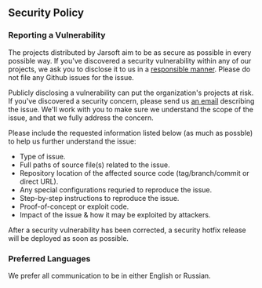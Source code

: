 ## Security Policy

### Reporting a Vulnerability

The projects distributed by Jarsoft aim to be as secure as possible in every possible way. If you've discovered a security vulnerability within any of our projects, we ask you to disclose it to us in a [responsible manner](http://en.wikipedia.org/wiki/Responsible_disclosure). Please do not file any Github issues for the issue.

Publicly disclosing a vulnerability can put the organization's projects at risk. If you've discovered a security concern, please send us [an email](mailto:security@jar.run,system@jar.run?subject=%5BJARSOFT-SECURITY%5D) describing the issue. We'll work with you to make sure we understand the scope of the issue, and that we fully address the concern.

Please include the requested information listed below (as much as possble) to help us further understand the issue:

* Type of issue.
* Full paths of source file(s) related to the issue.
* Repository location of the affected source code (tag/branch/commit or direct URL).
* Any special configurations requried to reproduce the issue.
* Step-by-step instructions to reproduce the issue.
* Proof-of-concept or exploit code.
* Impact of the issue & how it may be exploited by attackers.

After a security vulnerability has been corrected, a security hotfix release will be deployed as soon as possible.

### Preferred Languages

We prefer all communication to be in either English or Russian.